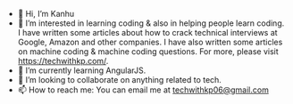 - 👋 Hi, I’m Kanhu
- 👀 I’m interested in learning coding & also in helping people learn coding. I have written some articles about how to crack technical interviews at Google, Amazon and other companies.
I have also written some articles on machine coding & machine coding questions. For more, please visit https://techwithkp.com/.
- 🌱 I’m currently learning AngularJS.
- 💞️ I’m looking to collaborate on anything related to tech.
- 📫 How to reach me: You can email me at techwithkp06@gmail.com

<!---
techwithkp/techwithkp is a ✨ special ✨ repository because its `README.md` (this file) appears on your GitHub profile.
You can click the Preview link to take a look at your changes.
--->
